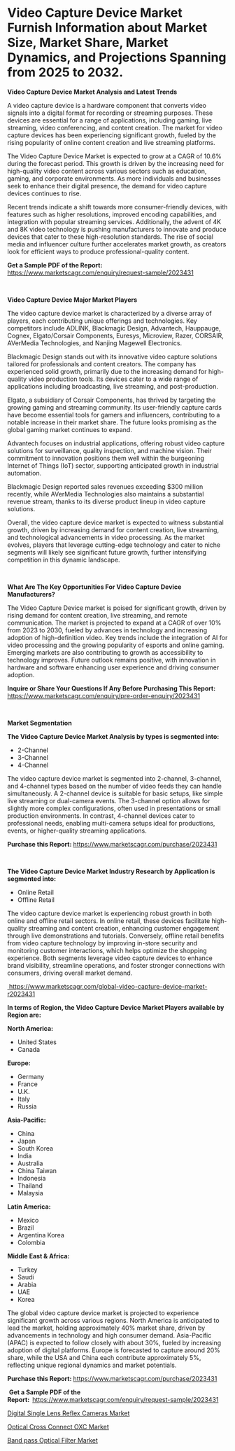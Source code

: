 <p><h1>Video Capture Device Market Furnish Information about Market Size, Market Share, Market Dynamics, and Projections Spanning from 2025 to 2032.</h1></p><p><strong>Video Capture Device Market Analysis and Latest Trends</strong></p>
<p><p>A video capture device is a hardware component that converts video signals into a digital format for recording or streaming purposes. These devices are essential for a range of applications, including gaming, live streaming, video conferencing, and content creation. The market for video capture devices has been experiencing significant growth, fueled by the rising popularity of online content creation and live streaming platforms. </p><p>The Video Capture Device Market is expected to grow at a CAGR of 10.6% during the forecast period. This growth is driven by the increasing need for high-quality video content across various sectors such as education, gaming, and corporate environments. As more individuals and businesses seek to enhance their digital presence, the demand for video capture devices continues to rise.</p><p>Recent trends indicate a shift towards more consumer-friendly devices, with features such as higher resolutions, improved encoding capabilities, and integration with popular streaming services. Additionally, the advent of 4K and 8K video technology is pushing manufacturers to innovate and produce devices that cater to these high-resolution standards. The rise of social media and influencer culture further accelerates market growth, as creators look for efficient ways to produce professional-quality content.</p></p>
<p><strong>Get a Sample PDF of the Report:&nbsp;</strong> <a href="https://www.marketscagr.com/enquiry/request-sample/2023431?utm_campaign=1944&utm_medium=2&utm_source=Github&utm_content=ia&utm_term=06042025&utm_id=video-capture-device">https://www.marketscagr.com/enquiry/request-sample/2023431</a></p>
<p>&nbsp;</p>
<p><strong>Video Capture Device Major Market Players</strong></p>
<p><p>The video capture device market is characterized by a diverse array of players, each contributing unique offerings and technologies. Key competitors include ADLINK, Blackmagic Design, Advantech, Hauppauge, Cognex, Elgato/Corsair Components, Euresys, Microview, Razer, CORSAIR, AVerMedia Technologies, and Nanjing Magewell Electronics.</p><p>Blackmagic Design stands out with its innovative video capture solutions tailored for professionals and content creators. The company has experienced solid growth, primarily due to the increasing demand for high-quality video production tools. Its devices cater to a wide range of applications including broadcasting, live streaming, and post-production.</p><p>Elgato, a subsidiary of Corsair Components, has thrived by targeting the growing gaming and streaming community. Its user-friendly capture cards have become essential tools for gamers and influencers, contributing to a notable increase in their market share. The future looks promising as the global gaming market continues to expand.</p><p>Advantech focuses on industrial applications, offering robust video capture solutions for surveillance, quality inspection, and machine vision. Their commitment to innovation positions them well within the burgeoning Internet of Things (IoT) sector, supporting anticipated growth in industrial automation.</p><p>Blackmagic Design reported sales revenues exceeding $300 million recently, while AVerMedia Technologies also maintains a substantial revenue stream, thanks to its diverse product lineup in video capture solutions.</p><p>Overall, the video capture device market is expected to witness substantial growth, driven by increasing demand for content creation, live streaming, and technological advancements in video processing. As the market evolves, players that leverage cutting-edge technology and cater to niche segments will likely see significant future growth, further intensifying competition in this dynamic landscape.</p></p>
<p>&nbsp;</p>
<p><strong>What Are The Key Opportunities For Video Capture Device Manufacturers?</strong></p>
<p><p>The Video Capture Device market is poised for significant growth, driven by rising demand for content creation, live streaming, and remote communication. The market is projected to expand at a CAGR of over 10% from 2023 to 2030, fueled by advances in technology and increasing adoption of high-definition video. Key trends include the integration of AI for video processing and the growing popularity of esports and online gaming. Emerging markets are also contributing to growth as accessibility to technology improves. Future outlook remains positive, with innovation in hardware and software enhancing user experience and driving consumer adoption.</p></p>
<p><strong>Inquire or Share Your Questions If Any Before Purchasing This Report:</strong> <a href="https://www.marketscagr.com/enquiry/pre-order-enquiry/2023431?utm_campaign=1944&utm_medium=2&utm_source=Github&utm_content=ia&utm_term=06042025&utm_id=video-capture-device">https://www.marketscagr.com/enquiry/pre-order-enquiry/2023431</a></p>
<p>&nbsp;</p>
<p><strong>Market Segmentation</strong></p>
<p><strong>The Video Capture Device Market Analysis by types is segmented into:</strong></p>
<p><ul><li>2-Channel</li><li>3-Channel</li><li>4-Channel</li></ul></p>
<p><p>The video capture device market is segmented into 2-channel, 3-channel, and 4-channel types based on the number of video feeds they can handle simultaneously. A 2-channel device is suitable for basic setups, like simple live streaming or dual-camera events. The 3-channel option allows for slightly more complex configurations, often used in presentations or small production environments. In contrast, 4-channel devices cater to professional needs, enabling multi-camera setups ideal for productions, events, or higher-quality streaming applications.</p></p>
<p><strong>Purchase this Report:&nbsp;</strong><a href="https://www.marketscagr.com/purchase/2023431?utm_campaign=1944&utm_medium=2&utm_source=Github&utm_content=ia&utm_term=06042025&utm_id=video-capture-device">https://www.marketscagr.com/purchase/2023431</a></p>
<p>&nbsp;</p>
<p><strong>The Video Capture Device Market Industry Research by Application is segmented into:</strong></p>
<p><ul><li>Online Retail</li><li>Offline Retail</li></ul></p>
<p><p>The video capture device market is experiencing robust growth in both online and offline retail sectors. In online retail, these devices facilitate high-quality streaming and content creation, enhancing customer engagement through live demonstrations and tutorials. Conversely, offline retail benefits from video capture technology by improving in-store security and monitoring customer interactions, which helps optimize the shopping experience. Both segments leverage video capture devices to enhance brand visibility, streamline operations, and foster stronger connections with consumers, driving overall market demand.</p></p>
<p><a href="https://www.marketscagr.com/global-video-capture-device-market-r2023431?utm_campaign=1944&utm_medium=2&utm_source=Github&utm_content=ia&utm_term=06042025&utm_id=video-capture-device">&nbsp;https://www.marketscagr.com/global-video-capture-device-market-r2023431</a></p>
<p><strong>In terms of Region, the Video Capture Device Market Players available by Region are:</strong></p>
<p>
    <p> <strong> North America: </strong>
        <ul>
            <li>United States</li>
            <li>Canada</li>
        </ul>
        </p> 
    <p> <strong> Europe: </strong>
        <ul>
            <li>Germany</li>
            <li>France</li>
            <li>U.K.</li>
            <li>Italy</li>
            <li>Russia</li>
        </ul>
        </p> 
    <p> <strong> Asia-Pacific: </strong>
        <ul>
            <li>China</li>
            <li>Japan</li>
            <li>South Korea</li>
            <li>India</li>
            <li>Australia</li>
            <li>China Taiwan</li>
            <li>Indonesia</li>
            <li>Thailand</li>
            <li>Malaysia</li>
        </ul>
        </p> 
    <p> <strong> Latin America: </strong>
        <ul>
            <li>Mexico</li>
            <li>Brazil</li>
            <li>Argentina Korea</li>
            <li>Colombia</li>
        </ul>
        </p> 
    <p> <strong> Middle East & Africa: </strong>
        <ul>
            <li>Turkey</li>
            <li>Saudi</li>
            <li>Arabia</li>
            <li>UAE</li>
            <li>Korea</li>
        </ul>
    </p>
    </p>
<p><p>The global video capture device market is projected to experience significant growth across various regions. North America is anticipated to lead the market, holding approximately 40% market share, driven by advancements in technology and high consumer demand. Asia-Pacific (APAC) is expected to follow closely with about 30%, fueled by increasing adoption of digital platforms. Europe is forecasted to capture around 20% share, while the USA and China each contribute approximately 5%, reflecting unique regional dynamics and market potentials.</p></p>
<p><strong>Purchase this Report: </strong><a href="https://www.marketscagr.com/purchase/2023431?utm_campaign=1944&utm_medium=2&utm_source=Github&utm_content=ia&utm_term=06042025&utm_id=video-capture-device">https://www.marketscagr.com/purchase/2023431</a></p>
<p>&nbsp;<strong>Get a Sample PDF of the Report:&nbsp;&nbsp;</strong><a href="https://www.marketscagr.com/enquiry/request-sample/2023431?utm_campaign=1944&utm_medium=2&utm_source=Github&utm_content=ia&utm_term=06042025&utm_id=video-capture-device">https://www.marketscagr.com/enquiry/request-sample/2023431</a></p>
<p><strong></strong></p>
<p><p><a href="https://github.com/MarciaRunte/Market-Research-Report-List-2/blob/main/digital-single-lens-reflex-cameras-market.md?utm_campaign=1944&utm_medium=2&utm_source=Github&utm_content=ia&utm_term=06042025&utm_id=video-capture-device">Digital Single Lens Reflex Cameras Market</a></p><p><a href="https://github.com/Chiragrp22/Market-Research-Report-List-7/blob/main/optical-cross-connect-oxc-market.md?utm_campaign=1944&utm_medium=2&utm_source=Github&utm_content=ia&utm_term=06042025&utm_id=video-capture-device">Optical Cross Connect OXC Market</a></p><p><a href="https://github.com/darouthiamnl/Market-Research-Report-List-1/blob/main/band-pass-optical-filter-market.md?utm_campaign=1944&utm_medium=2&utm_source=Github&utm_content=ia&utm_term=06042025&utm_id=video-capture-device">Band pass Optical Filter Market</a></p></p>